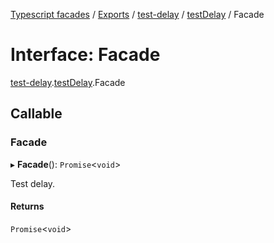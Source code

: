 [Typescript facades](../index.md) / [Exports](../modules.md) / [test-delay](../modules/test_delay.md) / [testDelay](../modules/test_delay.testDelay.md) / Facade

# Interface: Facade

[test-delay](../modules/test_delay.md).[testDelay](../modules/test_delay.testDelay.md).Facade

## Callable

### Facade

▸ **Facade**(): `Promise`<`void`\>

Test delay.

#### Returns

`Promise`<`void`\>

